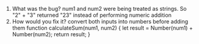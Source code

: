 1. What was the bug? num1 and num2 were being treated as strings. So "2" + "3" returned "23" instead of performing numeric addition
2. How would you fix it? convert both inputs into numbers before adding them
function calculateSum(num1, num2) {
  let result = Number(num1) + Number(num2);
  return result;
}